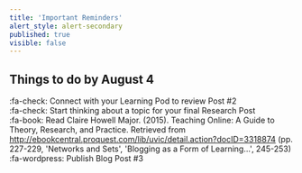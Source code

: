 ```yaml
---
title: 'Important Reminders'
alert_style: alert-secondary
published: true
visible: false
---
```


## Things to do by August 4
:fa-check: Connect with your Learning Pod to review Post #2  
:fa-check: Start thinking about a topic for your final Research Post  
:fa-book: Read Claire Howell Major. (2015). Teaching Online: A Guide to Theory, Research, and Practice. Retrieved from http://ebookcentral.proquest.com/lib/uvic/detail.action?docID=3318874 (pp. 227-229, 'Networks and Sets', 'Blogging as a Form of Learning...', 245-253)  
:fa-wordpress: Publish Blog Post #3  
